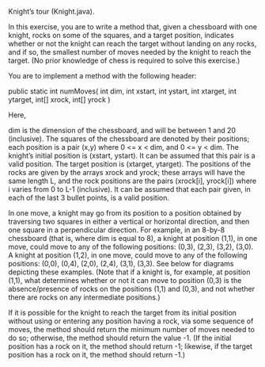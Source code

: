 Knight’s tour (Knight.java).

In this exercise, you are to write a method that, given a chessboard with one knight, rocks on some of the squares, and a target position, indicates whether or not the knight can reach the target without landing on any rocks, and if so, the smallest number of moves needed by the knight to reach the target. (No prior knowledge of chess is required to solve this exercise.)

You are to implement a method with the following header:

public static int numMoves( int dim, int xstart, int ystart, 
        int xtarget, int ytarget, int[] xrock, int[] yrock )

Here,

dim is the dimension of the chessboard, and will be between 1 and 20 (inclusive). The squares of the chessboard are denoted by their positions; each position is a pair (x,y) where 0 <= x < dim, and 0 <= y < dim.
The knight’s initial position is (xstart, ystart). It can be assumed that this pair is a valid position.
The target position is (xtarget, ytarget).
The positions of the rocks are given by the arrays xrock and yrock; these arrays will have the same length L, and the rock positions are the pairs (xrock[i], yrock[i]) where i varies from 0 to L-1 (inclusive).
It can be assumed that each pair given, in each of the last 3 bullet points, is a valid position.

In one move, a knight may go from its position to a position obtained by traversing two squares in either a vertical or horizontal direction, and then one square in a perpendicular direction. For example, in an 8-by-8 chessboard (that is, where dim is equal to 8), a knight at position (1,1), in one move, could move to any of the following positions: (0,3), (2,3), (3,2), (3,0). A knight at position (1,2), in one move, could move to any of the following positions: (0,0), (0,4), (2,0), (2,4), (3,1), (3,3). See below for diagrams depicting these examples. (Note that if a knight is, for example, at position (1,1), what determines whether or not it can move to position (0,3) is the absence/presence of rocks on the positions (1,1) and (0,3), and not whether there are rocks on any intermediate positions.)

If it is possible for the knight to reach the target from its initial position without using or entering any position having a rock, via some sequence of moves, the method should return the minimum number of moves needed to do so; otherwise, the method should return the value -1. (If the initial position has a rock on it, the method should return -1; likewise, if the target position has a rock on it, the method should return -1.)